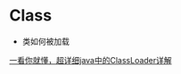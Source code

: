 # Class

+ 类如何被加载

[一看你就懂，超详细java中的ClassLoader详解](https://blog.csdn.net/briblue/article/details/54973413)